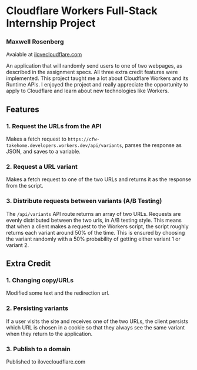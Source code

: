 # Cloudflare Workers Full-Stack Internship Project

### Maxwell Rosenberg

Avaiable at [ilovecloudflare.com](https://ilovecloudflare.com)

An application that will randomly send users to one of two webpages, as described in the assignment specs. All three extra credit features were implemented. This project taught me a lot about Cloudflare Workers and its Runtime APIs. I enjoyed the project and really appreciate the opportunity to apply to Cloudflare and learn about new technologies like Workers.


## Features

### 1. Request the URLs from the API

Makes a fetch request to `https://cfw-takehome.developers.workers.dev/api/variants`, parses the response as JSON, and saves to a variable.

### 2. Request a URL variant

Makes a fetch request to one of the two URLs and returns it as the response from the script.

### 3. Distribute requests between variants (A/B Testing)

The `/api/variants` API route returns an array of two URLs. Requests are evenly distributed between the two urls, in A/B testing style. This means that when a client makes a request to the Workers script, the script roughly returns each variant around 50% of the time. This is ensured by choosing the variant randomly with a 50% probability of getting either variant 1 or variant 2.

## Extra Credit

### 1. Changing copy/URLs

Modified some text and the redirection url.

### 2. Persisting variants

If a user visits the site and receives one of the two URLs, the client persists which URL is chosen in a cookie so that they always see the same variant when they return to the application.

### 3. Publish to a domain

Published to ilovecloudflare.com
